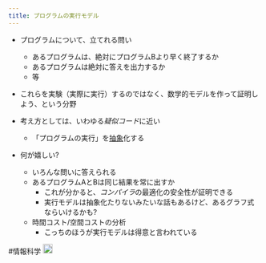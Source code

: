 ```yaml
---
title: プログラムの実行モデル
---
```


* プログラムについて、立てれる問い
  
  * あるプログラムは、絶対にプログラムBより早く終了するか
  * あるプログラムは絶対に答えを出力するか
  * 等
* これらを実験（実際に実行）するのではなく、数学的モデルを作って証明しよう、という分野

* 考え方としては、いわゆる*疑似コード*に近い
  
  * 「プログラムの実行」を[抽象](%E6%8A%BD%E8%B1%A1.md)化する
* 何が嬉しい?
  
  * いろんな問いに答えられる
  * あるプログラムAとBは同じ結果を常に出すか
    * これが分かると、*コンパイラ*の最適化の安全性が証明できる
    * 実行モデルは抽象化たりないみたいな話もあるけど、あるグラフ式ならいけるかも?
  * 時間コスト/空間コストの分析
    * こっちのほうが実行モデルは得意と言われている

\#情報科学
<img src='https://scrapbox.io/api/pages/blu3mo-public/情報科学の達人/icon' alt='情報科学の達人.icon' height="19.5"/>
